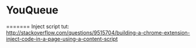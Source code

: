 # YouQueue

=======
Inject script tut:
http://stackoverflow.com/questions/9515704/building-a-chrome-extension-inject-code-in-a-page-using-a-content-script

